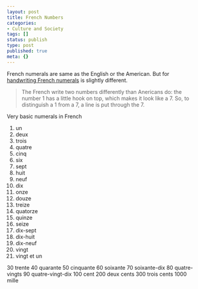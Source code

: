 ```yaml
---
layout: post
title: French Numbers
categories:
- Culture and Society
tags: []
status: publish
type: post
published: true
meta: {}
---
```

French numerals are same as the English or the American. But for [handwriting French numerals](http://www.cliffsnotes.com/WileyCDA/CliffsReviewTopic/Numbers.topicArticleId-25559,articleId-25469.html) is slightly different.

>  

> The French write two numbers differently than Anericans do: the number 1 has a little hook on top, which makes it look like a 7. So, to distinguish a 1 from a 7, a line is put through the 7.

Very basic numerals in French
1. un
2. deux
3. trois
4. quatre
5. cinq
6. six
7. sept
8. huit
9. neuf
10. dix
11. onze
12. douze
13. treize
14. quatorze
15. quinze
16. seize
17. dix-sept
18. dix-huit
19. dix-neuf
20. vingt
21. vingt et un

30 trente 40 quarante 50 cinquante 60 soixante 70 soixante-dix 80 quatre-vingts 90 quatre-vingt-dix 100 cent 200 deux cents 300 trois cents 1000 mille
